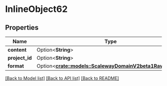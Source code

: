 # InlineObject62

## Properties

Name | Type | Description | Notes
------------ | ------------- | ------------- | -------------
**content** | Option<**String**> |  | [optional]
**project_id** | Option<**String**> |  | [optional]
**format** | Option<[**crate::models::ScalewayDomainV2beta1RawFormat**](scaleway.domain.v2beta1.RawFormat.md)> |  | [optional]

[[Back to Model list]](../README.md#documentation-for-models) [[Back to API list]](../README.md#documentation-for-api-endpoints) [[Back to README]](../README.md)


